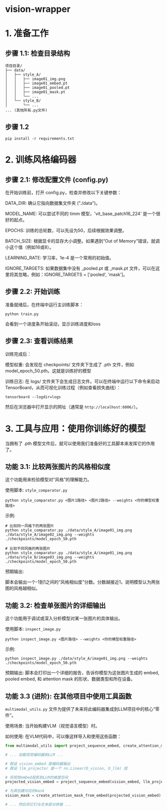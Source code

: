 # vision-wrapper
# 1. 准备工作
## 步骤 1.1: 检查目录结构
```
项目目录/
├── data/
│   ├── style_A/
│   │   ├── image01_img.png
│   │   ├── image01_embed.pt
│   │   ├── image01_pooled.pt
│   │   ├── image01_mask.pt
│   │   └── ...
│   └── style_B/
│       └── ...
... (其他所有.py文件)
```
## 步骤 1.2

`pip install -r requirements.txt`

# 2. 训练风格编码器

## 步骤 2.1: 修改配置文件 (config.py)

在开始训练前，打开 config.py，检查并修改以下关键参数：

DATA_DIR: 确认它指向数据集文件夹 ("./data")。

MODEL_NAME: 可以尝试不同的 timm 模型，'vit_base_patch16_224' 是一个很好的起点。

EPOCHS: 训练的总轮数，可以先设为50，后续根据效果调整。

BATCH_SIZE: 根据显卡的显存大小调整。如果遇到“Out of Memory”错误，就调小这个值（例如16或8）。

LEARNING_RATE: 学习率，1e-4 是一个常用的初始值。

IGNORE_TARGETS: 如果数据集中没有 _pooled.pt 或 _mask.pt 文件，可以在这里将其忽略，例如：IGNORE_TARGETS = ['pooled', 'mask']。

## 步骤 2.2: 开始训练

准备就绪后，在终端中运行主训练脚本：

`python train.py`

会看到一个进度条开始滚动，显示训练进度和loss

## 步骤 2.3: 查看训练结果

训练完成后：

模型权重: 会发现在 checkpoints/ 文件夹下生成了 .pth 文件，例如 model_epoch_50.pth。这就是训练好的模型

训练日志: 在 logs/ 文件夹下会生成日志文件。可以在终端中运行以下命令来启动TensorBoard，从而可视化训练过程（例如查看损失曲线）：

`tensorboard --logdir=logs`

然后在浏览器中打开显示的网址（通常是 `http://localhost:6006/`）。

# 3. 工具与应用：使用你训练好的模型

当拥有了 .pth 模型文件后，就可以使用我们准备好的工具脚本来发挥它的作用了。

## 功能 3.1: 比较两张图片的风格相似度
这个功能用来检验模型对“风格”的理解能力。

使用脚本: `style_comparator.py`

`python style_comparator.py <图片1路径> <图片2路径> --weights <你的模型权重路径>`

示例:
```
# 比较同一风格下的两张图片
python style_comparator.py ./data/style_A/image01_img.png ./data/style_A/image02_img.png --weights ./checkpoints/model_epoch_50.pth

# 比较不同风格的两张图片
python style_comparator.py ./data/style_A/image01_img.png ./data/style_B/image03_img.png --weights ./checkpoints/model_epoch_50.pth
```
预期输出:

脚本会输出一个-1到1之间的“风格相似度”分数。分数越接近1，说明模型认为两张图的风格越相似。

## 功能 3.2: 检查单张图片的详细输出
这个功能用于调试或深入分析模型对某一张图片的具体输出。

使用脚本: `inspect_image.py`

`python inspect_image.py <图片路径> --weights <你的模型权重路径>`

示例:
```
python inspect_image.py ./data/style_A/image01_img.png --weights ./checkpoints/model_epoch_50.pth
```
预期输出:
脚本会打印出一个详细的报告，告诉你模型为这张图片生成的 embed, pooled embed, 和 attention mask 的形状、数据类型和所在设备。

## 功能 3.3 (进阶): 在其他项目中使用工具函数
`multimodal_utils.py` 文件为提供了未来将此编码器集成到LLM项目中的核心“零件”。

使用场景: 当开始构建VLM（视觉语言模型）时。

如何使用: 在VLM代码中，可以像这样导入和使用这些函数：
```python
from multimodal_utils import project_sequence_embed, create_attention_mask_from_embed

# ... 加载视觉编码器和LLM ...

# 假设 vision_embed 是编码器输出
# 假设 llm_projector 是一个 nn.Linear(D_vision, D_llm) 层

# 将视觉embed投影到LLM的维度空间
projected_vision_embed = project_sequence_embed(vision_embed, llm_projector)

# 为其创建对应的mask
vision_mask = create_attention_mask_from_embed(projected_vision_embed)

# ... 然后将它们与文本部分拼接 ...
```
